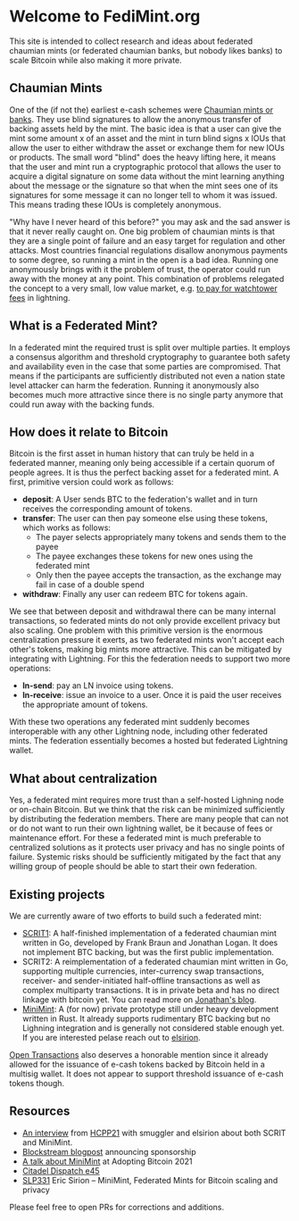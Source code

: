 # Welcome to FediMint.org

This site is intended to collect research and ideas about federated chaumian mints (or federated chaumian banks, but
nobody likes banks) to scale Bitcoin while also making it more private.

## Chaumian Mints
One of the (if not the) earliest e-cash schemes were [Chaumian mints or banks]. They use blind signatures to allow the
anonymous transfer of backing assets held by the mint. The basic idea is that a user can give the mint some amount x of
an asset and the mint in turn blind signs x IOUs that allow the user to either withdraw the asset or exchange
them for new IOUs or products. The small word "blind" does the heavy lifting here, it means that the user and mint run
a cryptographic protocol that allows the user to acquire a digital signature on some data without the mint learning 
anything about the message or the signature so that when the mint sees one of its signatures for some message it can
no longer tell to whom it was issued. This means trading these IOUs is completely anonymous.

"Why have I never heard of this before?" you may ask and the sad answer is that it never really caught on. One big
problem of chaumian mints is that they are a single point of failure and an easy target for regulation and other
attacks. Most countries financial regulations disallow anonymous payments to some degree, so running a mint in the open
is a bad idea. Running one anonymously brings with it the problem of trust, the operator could run away with the money
at any point. This combination of problems relegated the concept to a very small, low value market, e.g.
[to pay for watchtower fees] in lightning. 

[Chaumian mints or Banks]: http://www.hit.bme.hu/~buttyan/courses/BMEVIHIM219/2009/Chaum.BlindSigForPayment.1982.PDF
[to pay for watchtower fees]: https://lightning-wallet.com/storage-tokens#storage-tokens

## What is a Federated Mint?
In a federated mint the required trust is split over multiple parties. It employs a consensus algorithm
and threshold cryptography to guarantee both safety and availability even in the case that some parties are
compromised. That means if the participants are sufficiently distributed not even a nation state level attacker can
harm the federation. Running it anonymously also becomes much more attractive since there is no single party anymore
that could run away with the backing funds.

## How does it relate to Bitcoin
Bitcoin is the first asset in human history that can truly be held in a federated manner, meaning only being accessible
if a certain quorum of people agrees. It is thus the perfect backing asset for a federated mint. A first, primitive
version could work as follows:

* **deposit**: A User sends BTC to the federation's wallet and in turn receives the corresponding amount of tokens.
* **transfer**: The user can then pay someone else using these tokens, which works as follows:
  * The payer selects appropriately many tokens and sends them to the payee
  * The payee exchanges these tokens for new ones using the federated mint
  * Only then the payee accepts the transaction, as the exchange may fail in case of a double spend
* **withdraw**: Finally any user can redeem BTC for tokens again.

We see that between deposit and withdrawal there can be many internal transactions, so federated mints do not only provide
excellent privacy but also scaling. One problem with this primitive version is the enormous centralization pressure it
exerts, as two federated mints won't accept each other's tokens, making big mints more attractive. This can be mitigated
by integrating with Lightning. For this the federation needs to support two more operations:

* **ln-send**: pay an LN invoice using tokens.
* **ln-receive**: issue an invoice to a user. Once it is paid the user receives the appropriate amount of tokens.

With these two operations any federated mint suddenly becomes interoperable with any other Lightning node, including
other federated mints. The federation essentially becomes a hosted but federated Lightning wallet.

## What about centralization
Yes, a federated mint requires more trust than a self-hosted Lighning node or on-chain Bitcoin. But we think that the
risk can be minimized sufficiently by distributing the federation members. There are many people that can not or do not
want to run their own lightning wallet, be it because of fees or maintenance effort. For these a federated mint is
much preferable to centralized solutions as it protects user privacy and has no single points of failure. Systemic risks
should be sufficiently mitigated by the fact that any willing group of people should be able to start their own
federation.

## Existing projects
We are currently aware of two efforts to build such a federated mint:
* [SCRIT1]: A half-finished implementation of a federated chaumian mint written in Go, developed by Frank Braun and Jonathan Logan.
It does not implement BTC backing, but was the first public implementation.
* SCRIT2: A reimplementation of a federated chaumian mint written in Go, supporting multiple currencies, inter-currency swap transactions, receiver- and sender-initiated half-offline transactions as well as complex multiparty transactions. It is in private beta and has no direct linkage with bitcoin yet.
You can read more on [Jonathan's blog].
* [MiniMint]: A (for now) private prototype still under heavy development written in Rust. It already supports rudimentary BTC backing but
no Lighning integration and is generally not considered stable enough yet. If you are interested pelase reach out to
[elsirion](mailto:elsirion@protonmail.com).

[Open Transactions] also deserves a honorable mention since it already allowed for the issuance of e-cash tokens backed
by Bitcoin held in a multisig wallet. It does not appear to support threshold issuance of e-cash tokens though.

[SCRIT1]: https://github.com/scritcash
[Jonathan's blog]: https://opaque.link/post/scrit-vision/
[MiniMint]: MiniMint
[Open Transactions]: https://www.opentransactions.org/wiki/Main_Page

## Resources
* [An interview] from [HCPP21] with smuggler and elsirion about both SCRIT and MiniMint.
* [Blockstream blogpost] announcing sponsorship
* [A talk about MiniMint] at Adopting Bitcoin 2021
* [Citadel Dispatch e45]
* [SLP331] Eric Sirion – MiniMint, Federated Mints for Bitcoin scaling and privacy

Please feel free to open PRs for corrections and additions.

[HCPP21]: https://chaos.hcpp.cz/
[an interview]: https://www.youtube.com/watch?v=JXGmzTbyuEw&t=5330s
[Blockstream blogpost]: https://medium.com/blockstream/blockstream-sponsors-federated-e-cash-as-a-bitcoin-scaling-technology-637ba05de7b3
[A talk about MiniMint]: https://bitcointv.com/w/kHwmbLTWjsbaDTJpBewUmX
[Citadel Dispatch e45]: https://bitcointv.com/w/uTtKtUmfWZ7mZDztVXVRWv
[SLP331]: https://stephanlivera.com/episode/331/
